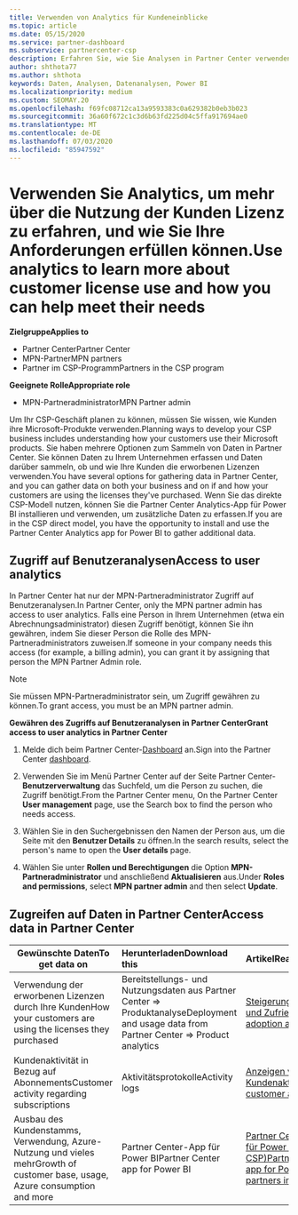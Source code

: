 ```yaml
---
title: Verwenden von Analytics für Kundeneinblicke
ms.topic: article
ms.date: 05/15/2020
ms.service: partner-dashboard
ms.subservice: partnercenter-csp
description: Erfahren Sie, wie Sie Analysen in Partner Center verwenden können, um Ihr Unternehmen besser zu verstehen und zu erfahren, wie Ihre Kunden die erworbenen Lizenzen verwenden.
author: shthota77
ms.author: shthota
keywords: Daten, Analysen, Datenanalysen, Power BI
ms.localizationpriority: medium
ms.custom: SEOMAY.20
ms.openlocfilehash: f69fc08712ca13a9593383c0a629382b0eb3b023
ms.sourcegitcommit: 36a60f672c1c3d6b63fd225d04c5ffa917694ae0
ms.translationtype: MT
ms.contentlocale: de-DE
ms.lasthandoff: 07/03/2020
ms.locfileid: "85947592"
---
```

# <a name="use-analytics-to-learn-more-about-customer-license-use-and-how-you-can-help-meet-their-needs"></a><span data-ttu-id="1556d-104">Verwenden Sie Analytics, um mehr über die Nutzung der Kunden Lizenz zu erfahren, und wie Sie Ihre Anforderungen erfüllen können.</span><span class="sxs-lookup"><span data-stu-id="1556d-104">Use analytics to learn more about customer license use and how you can help meet their needs</span></span>

<span data-ttu-id="1556d-105">**Zielgruppe**</span><span class="sxs-lookup"><span data-stu-id="1556d-105">**Applies to**</span></span>

- <span data-ttu-id="1556d-106">Partner Center</span><span class="sxs-lookup"><span data-stu-id="1556d-106">Partner Center</span></span>
- <span data-ttu-id="1556d-107">MPN-Partner</span><span class="sxs-lookup"><span data-stu-id="1556d-107">MPN partners</span></span>
- <span data-ttu-id="1556d-108">Partner im CSP-Programm</span><span class="sxs-lookup"><span data-stu-id="1556d-108">Partners in the CSP program</span></span>

<span data-ttu-id="1556d-109">**Geeignete Rolle**</span><span class="sxs-lookup"><span data-stu-id="1556d-109">**Appropriate role**</span></span>

- <span data-ttu-id="1556d-110">MPN-Partneradministrator</span><span class="sxs-lookup"><span data-stu-id="1556d-110">MPN Partner admin</span></span>

<span data-ttu-id="1556d-111">Um Ihr CSP-Geschäft planen zu können, müssen Sie wissen, wie Kunden ihre Microsoft-Produkte verwenden.</span><span class="sxs-lookup"><span data-stu-id="1556d-111">Planning ways to develop your CSP business includes understanding how your customers use their Microsoft products.</span></span> <span data-ttu-id="1556d-112">Sie haben mehrere Optionen zum Sammeln von Daten in Partner Center. Sie können Daten zu Ihrem Unternehmen erfassen und Daten darüber sammeln, ob und wie Ihre Kunden die erworbenen Lizenzen verwenden.</span><span class="sxs-lookup"><span data-stu-id="1556d-112">You have several options for gathering data in Partner Center, and you can gather data on both your business and on if and how your customers are using the licenses they've purchased.</span></span> <span data-ttu-id="1556d-113">Wenn Sie das direkte CSP-Modell nutzen, können Sie die Partner Center Analytics-App für Power BI installieren und verwenden, um zusätzliche Daten zu erfassen.</span><span class="sxs-lookup"><span data-stu-id="1556d-113">If you are in the CSP direct model, you have the opportunity to install and use the Partner Center Analytics app for Power BI to gather additional data.</span></span>

## <a name="access-to-user-analytics"></a><span data-ttu-id="1556d-114">Zugriff auf Benutzeranalysen</span><span class="sxs-lookup"><span data-stu-id="1556d-114">Access to user analytics</span></span>

<span data-ttu-id="1556d-115">In Partner Center hat nur der MPN-Partneradministrator Zugriff auf Benutzeranalysen.</span><span class="sxs-lookup"><span data-stu-id="1556d-115">In Partner Center, only the MPN partner admin has access to user analytics.</span></span> <span data-ttu-id="1556d-116">Falls eine Person in Ihrem Unternehmen (etwa ein Abrechnungsadministrator) diesen Zugriff benötigt, können Sie ihn gewähren, indem Sie dieser Person die Rolle des MPN-Partneradministrators zuweisen.</span><span class="sxs-lookup"><span data-stu-id="1556d-116">If someone in your company needs this access (for example, a billing admin), you can grant it by assigning that person the MPN Partner Admin role.</span></span>

>[!NOTE] 
><span data-ttu-id="1556d-117">Sie müssen MPN-Partneradministrator sein, um Zugriff gewähren zu können.</span><span class="sxs-lookup"><span data-stu-id="1556d-117">To grant access, you must be an MPN partner admin.</span></span>

<span data-ttu-id="1556d-118">**Gewähren des Zugriffs auf Benutzeranalysen in Partner Center**</span><span class="sxs-lookup"><span data-stu-id="1556d-118">**Grant access to user analytics in Partner Center**</span></span> 

1. <span data-ttu-id="1556d-119">Melde dich beim Partner Center-[Dashboard](https://partner.microsoft.com/dashboard) an.</span><span class="sxs-lookup"><span data-stu-id="1556d-119">Sign into the Partner Center [dashboard](https://partner.microsoft.com/dashboard).</span></span>

2. <span data-ttu-id="1556d-120">Verwenden Sie im Menü Partner Center auf der Seite Partner Center- **Benutzerverwaltung** das Suchfeld, um die Person zu suchen, die Zugriff benötigt.</span><span class="sxs-lookup"><span data-stu-id="1556d-120">From the Partner Center menu, On the Partner Center **User management** page, use the Search box to find the person who needs access.</span></span>
2.  <span data-ttu-id="1556d-121">Wählen Sie in den Suchergebnissen den Namen der Person aus, um die Seite mit den **Benutzer Details** zu öffnen.</span><span class="sxs-lookup"><span data-stu-id="1556d-121">In the search results, select the person's name to open the **User details** page.</span></span>
3.  <span data-ttu-id="1556d-122">Wählen Sie unter **Rollen und Berechtigungen** die Option **MPN-Partneradministrator** und anschließend **Aktualisieren** aus.</span><span class="sxs-lookup"><span data-stu-id="1556d-122">Under **Roles and permissions**, select **MPN partner admin** and then select **Update**.</span></span>

 
## <a name="access-data-in-partner-center"></a><span data-ttu-id="1556d-123">Zugreifen auf Daten in Partner Center</span><span class="sxs-lookup"><span data-stu-id="1556d-123">Access data in Partner Center</span></span>

|<span data-ttu-id="1556d-124">**Gewünschte Daten**</span><span class="sxs-lookup"><span data-stu-id="1556d-124">**To get data on**</span></span>   |<span data-ttu-id="1556d-125">**Herunterladen**</span><span class="sxs-lookup"><span data-stu-id="1556d-125">**Download this**</span></span>   |<span data-ttu-id="1556d-126">**Artikel**</span><span class="sxs-lookup"><span data-stu-id="1556d-126">**Read this**</span></span>   | <span data-ttu-id="1556d-127">**Zielgruppe**</span><span class="sxs-lookup"><span data-stu-id="1556d-127">**Applies to**</span></span>    |
|---------------------|:-----------------------|:---------------|:--------------|
|<span data-ttu-id="1556d-128">Verwendung der erworbenen Lizenzen durch Ihre Kunden</span><span class="sxs-lookup"><span data-stu-id="1556d-128">How your customers are using the licenses they purchased</span></span>   |<span data-ttu-id="1556d-129">Bereitstellungs- und Nutzungsdaten aus Partner Center => Produktanalyse</span><span class="sxs-lookup"><span data-stu-id="1556d-129">Deployment and usage data from Partner Center => Product analytics</span></span>   |[<span data-ttu-id="1556d-130">Steigerung von Einführungsrate und Zufriedenheit</span><span class="sxs-lookup"><span data-stu-id="1556d-130">Increase adoption and satisfaction</span></span>](increasing-adoption-and-satisfaction.md)|<span data-ttu-id="1556d-131">CSP-Partner</span><span class="sxs-lookup"><span data-stu-id="1556d-131">CSP partners</span></span>|
|<span data-ttu-id="1556d-132">Kundenaktivität in Bezug auf Abonnements</span><span class="sxs-lookup"><span data-stu-id="1556d-132">Customer activity regarding subscriptions</span></span>   |<span data-ttu-id="1556d-133">Aktivitätsprotokolle</span><span class="sxs-lookup"><span data-stu-id="1556d-133">Activity logs</span></span>   |[<span data-ttu-id="1556d-134">Anzeigen von Kundenaktivitätsprotokollen</span><span class="sxs-lookup"><span data-stu-id="1556d-134">View customer activity logs</span></span>](activity-logs.md)|<span data-ttu-id="1556d-135">CSP-Partner</span><span class="sxs-lookup"><span data-stu-id="1556d-135">CSP partners</span></span>   |
|<span data-ttu-id="1556d-136">Ausbau des Kundenstamms, Verwendung, Azure-Nutzung und vieles mehr</span><span class="sxs-lookup"><span data-stu-id="1556d-136">Growth of customer base, usage, Azure consumption and more</span></span>   |<span data-ttu-id="1556d-137">Partner Center-App für Power BI</span><span class="sxs-lookup"><span data-stu-id="1556d-137">Partner Center app for Power BI</span></span>   |[<span data-ttu-id="1556d-138">Partner Center Analytics-App für Power BI (direkte Partner in CSP)</span><span class="sxs-lookup"><span data-stu-id="1556d-138">Partner Center Analytics app for Power BI (direct partners in CSP)</span></span>](power-bi-app-for-direct-partners.md)|<span data-ttu-id="1556d-139">CSP-Direktpartner</span><span class="sxs-lookup"><span data-stu-id="1556d-139">CSP direct partners</span></span>|






